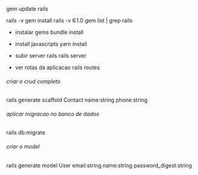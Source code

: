 gem update rails

rails -v
gem install rails -v 6.1.0
gem list | grep rails


- instalar gems
bundle install

- install javascripts
yarn install

- subir server rails
rails server

- ver rotas da aplicacao
rails routes



###### criar o crud completo
rails generate scaffold Contact name:string phone:string

###### aplicar migracao no banco de dados
rails db:migrate

###### criar o model
rails generate model User email:string name:string password_digest:string